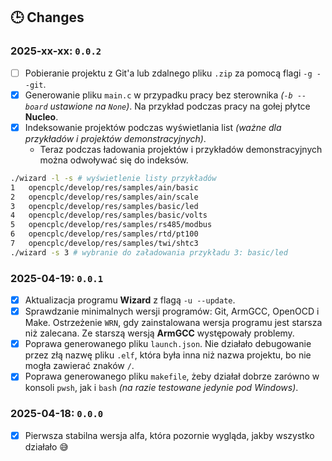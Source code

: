 ## 🕒 Changes

### 2025-xx-xx: `0.0.2`

- [ ] Pobieranie projektu z Git'a lub zdalnego pliku `.zip` za pomocą flagi `-g --git`.
- [x] Generowanie pliku `main.c` w przypadku pracy bez sterownika _(`-b --board` ustawione na `None`)_. Na przykład podczas pracy na gołej płytce **Nucleo**.
- [x] Indeksowanie projektów podczas wyświetlania list _(ważne dla przykładów i projektów demonstracyjnych)_.
  - Teraz podczas ładowania projektów i przykładów demonstracyjnych można odwoływać się do indeksów.

```bash
./wizard -l -s # wyświetlenie listy przykładów
1   opencplc/develop/res/samples/ain/basic
2   opencplc/develop/res/samples/ain/scale
3   opencplc/develop/res/samples/basic/led
4   opencplc/develop/res/samples/basic/volts
5   opencplc/develop/res/samples/rs485/modbus
6   opencplc/develop/res/samples/rtd/pt100
7   opencplc/develop/res/samples/twi/shtc3
./wizard -s 3 # wybranie do załadowania przykładu 3: basic/led
```

### 2025-04-19: `0.0.1`

- [x] Aktualizacja programu **Wizard** z flagą `-u --update`.
- [x] Sprawdzanie minimalnych wersji programów: Git, ArmGCC, OpenOCD i Make. Ostrzeżenie `WRN`, gdy zainstalowana wersja programu jest starsza niż zalecana. Ze starszą wersją **ArmGCC** występowały problemy.
- [x] Poprawa generowanego pliku `launch.json`. Nie działało debugowanie przez złą nazwę pliku `.elf`, która była inna niż nazwa projektu, bo nie mogła zawierać znaków `/`.
- [x] Poprawa generowanego pliku `makefile`, żeby działał dobrze zarówno w konsoli `pwsh`, jak i `bash` _(na razie testowane jedynie pod Windows)_.

### 2025-04-18: `0.0.0`

- [x] Pierwsza stabilna wersja alfa, która pozornie wygląda, jakby wszystko działało 😅
